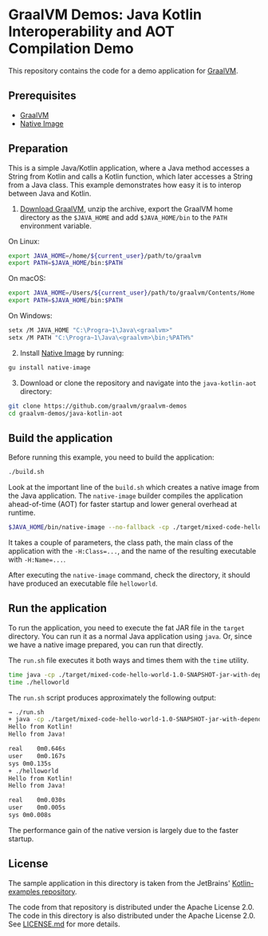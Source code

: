 # GraalVM Demos: Java Kotlin Interoperability and AOT Compilation Demo

This repository contains the code for a demo application for [GraalVM](graalvm.org).

## Prerequisites
* [GraalVM](http://graalvm.org)
* [Native Image](https://www.graalvm.org/docs/reference-manual/native-image/)

## Preparation

This is a simple Java/Kotlin application, where a Java method accesses a String from Kotlin and calls a Kotlin function, which later accesses a String from a Java class.
This example demonstrates how easy it is to interop between Java and Kotlin.

1. [Download GraalVM](https://www.graalvm.org/downloads/), unzip the archive, export the GraalVM home directory as the `$JAVA_HOME` and add `$JAVA_HOME/bin` to the `PATH` environment variable.

On Linux:
```bash
export JAVA_HOME=/home/${current_user}/path/to/graalvm
export PATH=$JAVA_HOME/bin:$PATH
```
On macOS:
```bash
export JAVA_HOME=/Users/${current_user}/path/to/graalvm/Contents/Home
export PATH=$JAVA_HOME/bin:$PATH
```
On Windows:
```bash
setx /M JAVA_HOME "C:\Progra~1\Java\<graalvm>"
setx /M PATH "C:\Progra~1\Java\<graalvm>\bin;%PATH%"
```

2. Install [Native Image](https://www.graalvm.org/docs/reference-manual/native-image/#install-native-image) by running:
```bash
gu install native-image
```

3. Download or clone the repository and navigate into the `java-kotlin-aot` directory:
```bash
git clone https://github.com/graalvm/graalvm-demos
cd graalvm-demos/java-kotlin-aot
```

## Build the application

Before running this example, you need to build the application:
```bash
./build.sh
```

Look at the important line of the `build.sh` which creates a native image from the Java application.
The `native-image` builder compiles the application ahead-of-time (AOT) for faster startup and lower general overhead at runtime.

```bash
$JAVA_HOME/bin/native-image --no-fallback -cp ./target/mixed-code-hello-world-1.0-SNAPSHOT-jar-with-dependencies.jar -H:Name=helloworld -H:Class=hello.JavaHello -H:+ReportUnsupportedElementsAtRuntime
```

It takes a couple of parameters, the class path, the main class of the application with the `-H:Class=...`, and the name of the resulting executable with `-H:Name=...`.

After executing the `native-image` command, check the directory, it should have produced an executable file `helloworld`.

## Run the application

To run the application, you need to execute the fat JAR file in the `target` directory.
You can run it as a normal Java application using `java`.
Or, since we have a native image prepared, you can run that directly.

The `run.sh` file executes it both ways and times them with the `time` utility.
```bash
time java -cp ./target/mixed-code-hello-world-1.0-SNAPSHOT-jar-with-dependencies.jar hello.JavaHello
time ./helloworld
```

The `run.sh` script produces approximately the following output:
```bash
→ ./run.sh
+ java -cp ./target/mixed-code-hello-world-1.0-SNAPSHOT-jar-with-dependencies.jar hello.JavaHello
Hello from Kotlin!
Hello from Java!

real	0m0.646s
user	0m0.167s
sys	0m0.135s
+ ./helloworld
Hello from Kotlin!
Hello from Java!

real	0m0.030s
user	0m0.005s
sys	0m0.008s
```

The performance gain of the native version is largely due to the faster startup.

## License

The sample application in this directory is taken from the JetBrains' [Kotlin-examples repository](https://github.com/JetBrains/kotlin-examples/tree/master/maven/mixed-code-hello-world).

The code from that repository is distributed under the Apache License 2.0.
The code in this directory is also distributed under the Apache License 2.0. See [LICENSE.md](LICENSE.md) for more details.
